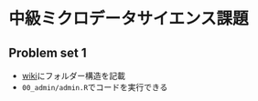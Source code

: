 # 中級ミクロデータサイエンス課題

## Problem set 1
- [wiki](https://github.com/Hanazawa-Kaede/ynu_micro_data_science/wiki)にフォルダー構造を記載
- `00_admin/admin.R`でコードを実行できる